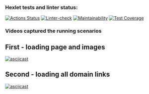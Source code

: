 ### Hexlet tests and linter status:
[![Actions Status](https://github.com/VVtatarinoff/python-project-lvl3/workflows/hexlet-check/badge.svg)](https://github.com/VVtatarinoff/python-project-lvl3/actions)
[![Linter-check](https://github.com/VVtatarinoff/python-project-lvl3/actions/workflows/linter.yml/badge.svg)](https://github.com/VVtatarinoff/python-project-lvl3/actions/workflows/linter.yml)
[![Maintainability](https://api.codeclimate.com/v1/badges/74a5be3859e7be31d50f/maintainability)](https://codeclimate.com/github/VVtatarinoff/python-project-lvl3/maintainability)
[![Test Coverage](https://api.codeclimate.com/v1/badges/74a5be3859e7be31d50f/test_coverage)](https://codeclimate.com/github/VVtatarinoff/python-project-lvl3/test_coverage)


### Videos captured the running scenarios

## First - loading page and images
[![asciicast](https://asciinema.org/a/2HhovVO8UqARL3jIbwXp3c8j8.svg)](https://asciinema.org/a/2HhovVO8UqARL3jIbwXp3c8j8)

## Second - loading all domain links
[![asciicast](https://asciinema.org/a/XguMARmUR2sq3WoFgDOgAGhgy.svg)](https://asciinema.org/a/XguMARmUR2sq3WoFgDOgAGhgy)